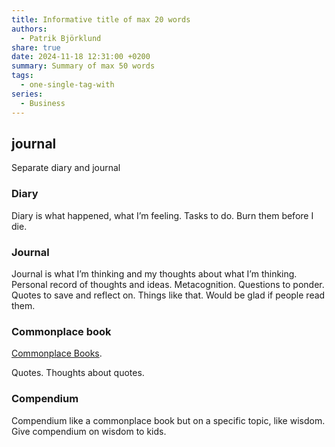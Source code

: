```yaml
---
title: Informative title of max 20 words
authors:
  - Patrik Björklund
share: true
date: 2024-11-18 12:31:00 +0200
summary: Summary of max 50 words
tags:
  - one-single-tag-with
series:
  - Business
---
```

## journal

Separate diary and journal

### Diary
Diary is what happened, what I’m feeling. Tasks to do. Burn them before I die.

### Journal
Journal is what I’m thinking and my thoughts about what I’m thinking.
Personal record of thoughts and ideas. Metacognition.
Questions to ponder. Quotes to save and reflect on. Things like that.
Would be glad if people read them.

### Commonplace book
[Commonplace Books](Commonplace%20Books.md).

Quotes.
Thoughts about quotes.

### Compendium
Compendium like a commonplace book but on a specific topic, like wisdom. Give compendium on wisdom to kids.